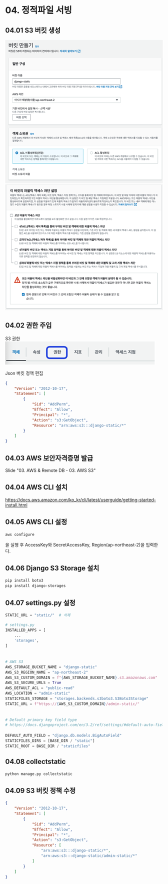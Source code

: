 # 04. 정적파일 서빙

## 04.01 S3 버킷 생성
![images/s3_bucket_create_1.png](images/s3_bucket_create_1.png)
![images/s3_bucket_create_2.png](images/s3_bucket_create_2.png)


## 04.02 권한 주입
S3 권한 
![images/s3_perm_tab.png](images/s3_perm_tab.png)

Json 버킷 정책 편집
```json
{
    "Version": "2012-10-17",
    "Statement": [
        {
            "Sid": "AddPerm",
            "Effect": "Allow",
            "Principal": "*",
            "Action": "s3:GetObject",
            "Resource": "arn:aws:s3:::django-static/*"
        }
    ]
}
```

## 04.03 AWS 보안자격증명 발급
Slide 
"03. AWS & Remote DB - 03. AWS S3"

## 04.04 AWS CLI 설치
https://docs.aws.amazon.com/ko_kr/cli/latest/userguide/getting-started-install.html

## 04.05 AWS CLI 설정
```bash
aws configure
```
을 실행 후 AccessKey와 SecretAccessKey, Region(ap-northeast-2)을 입력한다.

## 04.06 Django S3 Storage 설치
```bash
pip install boto3
pip install django-storages
```

## 04.07 settings.py 설정
```python
STATIC_URL = "static/"  # 삭제
```
```python
# settings.py
INSTALLED_APPS = [
    ...
    'storages',
]


# AWS S3
AWS_STORAGE_BUCKET_NAME = "django-static"
AWS_S3_REGION_NAME = "ap-northeast-2"
AWS_S3_CUSTOM_DOMAIN = f"{AWS_STORAGE_BUCKET_NAME}.s3.amazonaws.com"
AWS_S3_SECURE_URLS = True
AWS_DEFAULT_ACL = "public-read"
AWS_LOCATION = "admin-static"
STATICFILES_STORAGE = "storages.backends.s3boto3.S3Boto3Storage"
STATIC_URL = f"https://{AWS_S3_CUSTOM_DOMAIN}/admin-static/"


# Default primary key field type
# https://docs.djangoproject.com/en/3.2/ref/settings/#default-auto-field

DEFAULT_AUTO_FIELD = "django.db.models.BigAutoField"
STATICFILES_DIRS = [BASE_DIR / "static"]
STATIC_ROOT = BASE_DIR / "staticfiles"
```

## 04.08 collectstatic
```bash
python manage.py collectstatic
```

## 04.09 S3 버킷 정책 수정
```json
{
    "Version": "2012-10-17",
    "Statement": [
        {
            "Sid": "AddPerm",
            "Effect": "Allow",
            "Principal": "*",
            "Action": "s3:GetObject",
            "Resource": [
                "arn:aws:s3:::django-static/*",
                "arn:aws:s3:::django-static/admin-static/*"
            ]
        }
    ]
}
```

